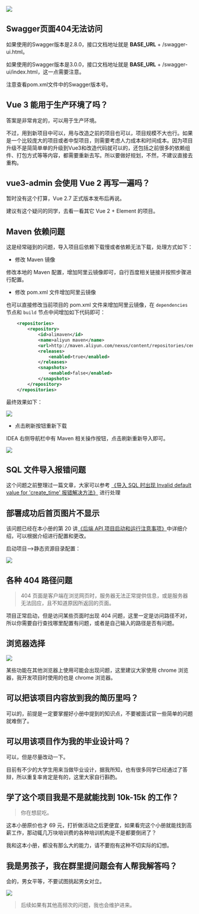 ![](https://p3-juejin.byteimg.com/tos-cn-i-k3u1fbpfcp/91dab7473f40414e9903b7f10aa25b9a~tplv-k3u1fbpfcp-zoom-1.image)

## Swagger页面404无法访问

如果使用的Swagger版本是2.8.0，接口文档地址就是 **BASE_URL** + /swagger-ui.html。

如果使用的Swagger版本是3.0.0，接口文档地址就是 **BASE_URL** + /swagger-ui/index.html，这一点需要注意。

注意查看pom.xml文件中的Swagger版本号。

## Vue 3 能用于生产环境了吗？

答案是非常肯定的，可以用于生产环境。

不过，用到新项目中可以，用与改造之前的项目也可以，项目规模不大也行。如果是一个比较庞大的项目或者中型项目，则需要考虑人力成本和时间成本。因为项目升级不是简简单单的升级到Vue3和改造代码就可以的，还包括之前很多的依赖组件、打包方式等等内容，都需要重新去写。所以要做好规划，不然，不建议直接去重构。

## vue3-admin 会使用 Vue 2 再写一遍吗？

暂时没有这个打算，Vue 2.7 正式版本发布后再说。

建议有这个疑问的同学，去看一看其它 Vue 2 + Element 的项目。

## Maven 依赖问题

这是经常碰到的问题，导入项目后依赖下载慢或者依赖无法下载，处理方式如下：

- 修改 Maven 镜像

修改本地的 Maven 配置，增加阿里云镜像即可，自行百度相关链接并按照步骤进行配置。

- 修改 pom.xml 文件增加阿里云镜像

也可以直接修改当前项目的 pom.xml 文件来增加阿里云镜像，在 `dependencies` 节点和 `build` 节点中间增加如下代码即可：

```xml
    <repositories>
        <repository>
            <id>alimaven</id>
            <name>aliyun maven</name>
            <url>http://maven.aliyun.com/nexus/content/repositories/central/</url>
            <releases>
                <enabled>true</enabled>
            </releases>
            <snapshots>
                <enabled>false</enabled>
            </snapshots>
        </repository>
    </repositories>
```

最终效果如下：

![](https://p3-juejin.byteimg.com/tos-cn-i-k3u1fbpfcp/37813407f19c4d998dbbf20ef54859bb~tplv-k3u1fbpfcp-zoom-1.image)

- 点击刷新按钮重新下载

IDEA 右侧导航栏中有 Maven 相关操作按钮，点击刷新重新导入即可。

![](https://p3-juejin.byteimg.com/tos-cn-i-k3u1fbpfcp/d7985533ff1242c2a9ab8aff198cf16b~tplv-k3u1fbpfcp-zoom-1.image)

## SQL 文件导入报错问题

这个问题之前整理过一篇文章，大家可以参考 [《导入 SQL 时出现 Invalid default value for 'create_time' 报错解决方法》](https://www.cnblogs.com/han-1034683568/p/11418264.html) 进行处理

## 部署成功后首页图片不显示

该问题已经在本小册的第 20 讲[《后端 API 项目启动和运行注意事项》](https://juejin.im/book/6844733826191589390/section/6844733826279669774)中详细介绍，可以根据介绍进行配置和更改。

启动项目-->静态资源目录配置：

![](https://p3-juejin.byteimg.com/tos-cn-i-k3u1fbpfcp/2237c29d03f84ac193c32fe06aad2c66~tplv-k3u1fbpfcp-zoom-1.image)

## 各种 404 路径问题

>404 页面是客户端在浏览网页时，服务器无法正常提供信息，或是服务器无法回应，且不知道原因所返回的页面。

项目正常启动，但是访问某些页面时出现 404 问题，这里一定是访问路径不对，所以你需要自行查找哪里配置有问题，或者是自己输入的路径是否有问题。

## 浏览器选择

![](https://p3-juejin.byteimg.com/tos-cn-i-k3u1fbpfcp/a1d27117fda644a69ed38d46e102f32e~tplv-k3u1fbpfcp-zoom-1.image)

某些功能在其他浏览器上使用可能会出现问题，这里建议大家使用 chrome 浏览器，我开发项目时使用的也是 chrome 浏览器。

## 可以把该项目内容放到我的简历里吗？

可以的，前提是一定要掌握好小册中提到的知识点，不要被面试官一些简单的问题就难倒了。

## 可以用该项目作为我的毕业设计吗？

可以，但是尽量改动一下。

目前有不少的大学生用来当做毕业设计，据我所知，也有很多同学已经通过了答辩，所以重复率肯定是有的，这里大家自行斟酌。

## 学了这个项目我是不是就能找到 10k-15k 的工作？

>你在想屁吃。

这本小册原价也才 69 元，打折做活动之后更便宜，如果看完这个小册就能找到高薪工作，那动辄几万块培训费的各种培训机构是不是都要倒闭了？

我和这本小册，都没有那么大的能力，请不要抱有这种不切实际的幻想。

## 我是男孩子，我在群里提问题会有人帮我解答吗？

会的，男女平等，不要试图挑起男女对立。

![](https://p3-juejin.byteimg.com/tos-cn-i-k3u1fbpfcp/5e36d53c16c442128342f3926857f727~tplv-k3u1fbpfcp-zoom-1.image)

>后续如果有其他高频次的问题，我也会维护进来。
